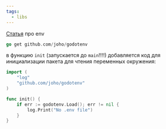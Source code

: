 ```yaml
---
tags:
  - libs
---
```

[Статья](https://habr.com/ru/articles/446468/) про env

```Go
go get github.com/joho/godotenv
```

в функцию `init` (запускается до `main`!!!!) добавляется код для инициализации пакета для чтения переменных окружения:

```Go
import (
	"log"
	"github.com/joho/godotenv"
)

func init() {
	if err := godotenv.Load(); err != nil {
		log.Print("No .env file")
	}
}
```